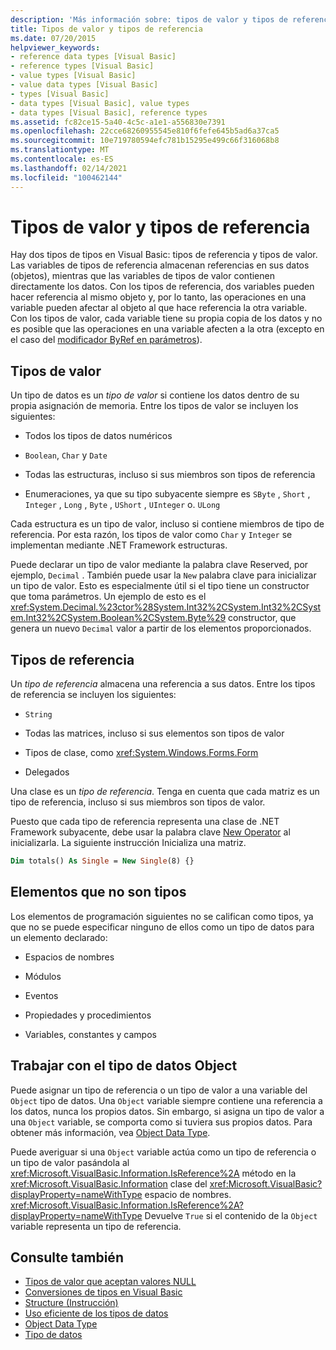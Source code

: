 ```yaml
---
description: 'Más información sobre: tipos de valor y tipos de referencia'
title: Tipos de valor y tipos de referencia
ms.date: 07/20/2015
helpviewer_keywords:
- reference data types [Visual Basic]
- reference types [Visual Basic]
- value types [Visual Basic]
- value data types [Visual Basic]
- types [Visual Basic]
- data types [Visual Basic], value types
- data types [Visual Basic], reference types
ms.assetid: fc82ce15-5a40-4c5c-a1e1-a556830e7391
ms.openlocfilehash: 22cce68260955545e810f6fefe645b5ad6a37ca5
ms.sourcegitcommit: 10e719780594efc781b15295e499c66f316068b8
ms.translationtype: MT
ms.contentlocale: es-ES
ms.lasthandoff: 02/14/2021
ms.locfileid: "100462144"
---
```

# <a name="value-types-and-reference-types"></a>Tipos de valor y tipos de referencia

Hay dos tipos de tipos en Visual Basic: tipos de referencia y tipos de valor. Las variables de tipos de referencia almacenan referencias en sus datos (objetos), mientras que las variables de tipos de valor contienen directamente los datos. Con los tipos de referencia, dos variables pueden hacer referencia al mismo objeto y, por lo tanto, las operaciones en una variable pueden afectar al objeto al que hace referencia la otra variable. Con los tipos de valor, cada variable tiene su propia copia de los datos y no es posible que las operaciones en una variable afecten a la otra (excepto en el caso del [modificador ByRef en parámetros](../../../language-reference/modifiers/byref.md)).
  
## <a name="value-types"></a>Tipos de valor  

 Un tipo de datos es un *tipo de valor* si contiene los datos dentro de su propia asignación de memoria. Entre los tipos de valor se incluyen los siguientes:  
  
- Todos los tipos de datos numéricos  
  
- `Boolean`, `Char` y `Date`  
  
- Todas las estructuras, incluso si sus miembros son tipos de referencia  
  
- Enumeraciones, ya que su tipo subyacente siempre es `SByte` , `Short` , `Integer` , `Long` , `Byte` , `UShort` , `UInteger` o. `ULong`  
  
 Cada estructura es un tipo de valor, incluso si contiene miembros de tipo de referencia. Por esta razón, los tipos de valor como `Char` y `Integer` se implementan mediante .NET Framework estructuras.  
  
 Puede declarar un tipo de valor mediante la palabra clave Reserved, por ejemplo, `Decimal` . También puede usar la `New` palabra clave para inicializar un tipo de valor. Esto es especialmente útil si el tipo tiene un constructor que toma parámetros. Un ejemplo de esto es el <xref:System.Decimal.%23ctor%28System.Int32%2CSystem.Int32%2CSystem.Int32%2CSystem.Boolean%2CSystem.Byte%29> constructor, que genera un nuevo `Decimal` valor a partir de los elementos proporcionados.  
  
## <a name="reference-types"></a>Tipos de referencia  

 Un *tipo de referencia* almacena una referencia a sus datos. Entre los tipos de referencia se incluyen los siguientes:  
  
- `String`  
  
- Todas las matrices, incluso si sus elementos son tipos de valor  
  
- Tipos de clase, como <xref:System.Windows.Forms.Form>  
  
- Delegados  
  
 Una clase es un *tipo de referencia*. Tenga en cuenta que cada matriz es un tipo de referencia, incluso si sus miembros son tipos de valor.  
  
 Puesto que cada tipo de referencia representa una clase de .NET Framework subyacente, debe usar la palabra clave [New Operator](../../../language-reference/operators/new-operator.md) al inicializarla. La siguiente instrucción Inicializa una matriz.  
  
```vb  
Dim totals() As Single = New Single(8) {}  
```  
  
## <a name="elements-that-are-not-types"></a>Elementos que no son tipos  

 Los elementos de programación siguientes no se califican como tipos, ya que no se puede especificar ninguno de ellos como un tipo de datos para un elemento declarado:  
  
- Espacios de nombres  
  
- Módulos  
  
- Eventos  
  
- Propiedades y procedimientos  
  
- Variables, constantes y campos  
  
## <a name="working-with-the-object-data-type"></a>Trabajar con el tipo de datos Object  

 Puede asignar un tipo de referencia o un tipo de valor a una variable del `Object` tipo de datos. Una `Object` variable siempre contiene una referencia a los datos, nunca los propios datos. Sin embargo, si asigna un tipo de valor a una `Object` variable, se comporta como si tuviera sus propios datos. Para obtener más información, vea [Object Data Type](../../../language-reference/data-types/object-data-type.md).  
  
 Puede averiguar si una `Object` variable actúa como un tipo de referencia o un tipo de valor pasándola al <xref:Microsoft.VisualBasic.Information.IsReference%2A> método en la <xref:Microsoft.VisualBasic.Information> clase del <xref:Microsoft.VisualBasic?displayProperty=nameWithType> espacio de nombres. <xref:Microsoft.VisualBasic.Information.IsReference%2A?displayProperty=nameWithType> Devuelve `True` si el contenido de la `Object` variable representa un tipo de referencia.  
  
## <a name="see-also"></a>Consulte también

- [Tipos de valor que aceptan valores NULL](nullable-value-types.md)
- [Conversiones de tipos en Visual Basic](type-conversions.md)
- [Structure (Instrucción)](../../../language-reference/statements/structure-statement.md)
- [Uso eficiente de los tipos de datos](efficient-use-of-data-types.md)
- [Object Data Type](../../../language-reference/data-types/object-data-type.md)
- [Tipo de datos](index.md)
